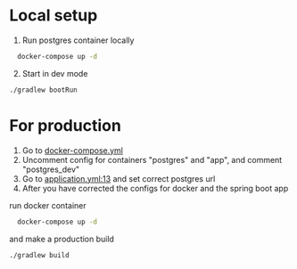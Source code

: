 # Local setup

1) Run postgres container locally
 ```bash
   docker-compose up -d
   ```
2) Start in dev mode
```bash
./gradlew bootRun
```

# For production

1) Go to [docker-compose.yml](docker-compose.yml)
2) Uncomment config for containers "postgres" and "app", and comment "postgres_dev"
3) Go to [application.yml:13](src/main/resources/application.yml) and set correct postgres url
4) After you have corrected the configs for docker and the spring boot app

run docker container
 ```bash
   docker-compose up -d
   ```
and make a production build
```bash
./gradlew build
```
